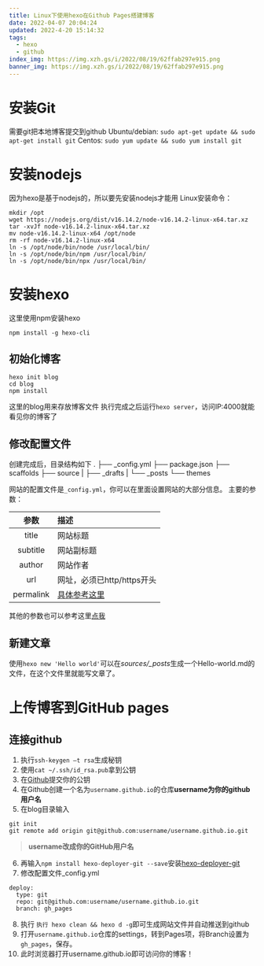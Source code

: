 ```yaml
---
title: Linux下使用hexo在Github Pages搭建博客
date: 2022-04-07 20:04:24
updated: 2022-4-20 15:14:32
tags: 
  - hexo
  - github
index_img: https://img.xzh.gs/i/2022/08/19/62ffab297e915.png
banner_img: https://img.xzh.gs/i/2022/08/19/62ffab297e915.png
---
```


# 安装Git

需要git把本地博客提交到github
Ubuntu/debian: `sudo apt-get update && sudo apt-get install git`
Centos: `sudo yum update && sudo yum install git`

# 安装nodejs

因为hexo是基于nodejs的，所以要先安装nodejs才能用
Linux安装命令：

```shell
mkdir /opt
wget https://nodejs.org/dist/v16.14.2/node-v16.14.2-linux-x64.tar.xz
tar -xvJf node-v16.14.2-linux-x64.tar.xz
mv node-v16.14.2-linux-x64 /opt/node
rm -rf node-v16.14.2-linux-x64
ln -s /opt/node/bin/node /usr/local/bin/
ln -s /opt/node/bin/npm /usr/local/bin/
ln -s /opt/node/bin/npx /usr/local/bin/
```

# 安装hexo

这里使用npm安装hexo

```shell
npm install -g hexo-cli
```

## 初始化博客

```shell
hexo init blog
cd blog
npm install
```

这里的blog用来存放博客文件
执行完成之后运行`hexo server`，访问IP:4000就能看见你的博客了

## 修改配置文件

创建完成后，目录结构如下
.
├── _config.yml
├── package.json
├── scaffolds
├── source
|   ├── _drafts
|   └── _posts
└── themes

网站的配置文件是`_config.yml`，你可以在里面设置网站的大部分信息。
主要的参数：

|   参数   | 描述                                                  |
| :---------: | :------------------------------------------------------ |
|   title   | 网站标题                                              |
| subtitle | 网站副标题                                            |
|  author  | 网站作者                                              |
|    url    | 网址，必须已http/https开头                            |
| permalink | [具体参考这里](https://hexo.io/zh-cn/docs/permalinks) |

其他的参数也可以参考这里[点我](https://hexo.io/zh-cn/docs/configuration)

## 新建文章

使用`hexo new 'Hello world'`可以在*sources/_posts*生成一个Hello-world.md的文件，在这个文件里就能写文章了。

# 上传博客到GitHub pages

## 连接github

1. 执行`ssh-keygen –t rsa`生成秘钥
2. 使用`cat ~/.ssh/id_rsa.pub`拿到公钥
3. 在[Github](https://github.com/settings/keys)提交你的公钥
4. 在Github创建一个名为`username.github.io`的仓库**username为你的github用户名**
5. 在blog目录输入

```shell
git init
git remote add origin git@github.com:username/username.github.io.git
```

> **username改成你的GitHub用户名**

6. 再输入`npm install hexo-deployer-git --save`安装[hexo-deployer-git](https://github.com/hexojs/hexo-deployer-git)
7. 修改配置文件_config.yml

```
deploy:
  type: git
  repo: git@github.com:username/username.github.io.git
  branch: gh_pages
```

8. 执行 `执行 hexo clean && hexo d -g`即可生成网站文件并自动推送到github
9. 打开`username.github.io`仓库的settings，转到Pages项，将Branch设置为`gh_pages`，保存。
10. 此时浏览器打开username.github.io即可访问你的博客！

